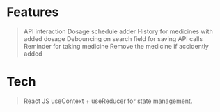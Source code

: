 # Features
> API interaction
> Dosage schedule adder
> History for medicines with added dosage
> Debouncing on search field for saving API calls
> Reminder for taking medicine
> Remove the medicine if accidently added

# Tech
> React JS
> useContext + useReducer for state management.
